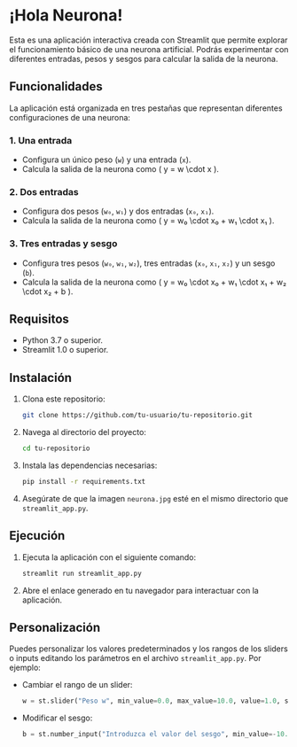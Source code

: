 
# ¡Hola Neurona!

Esta es una aplicación interactiva creada con Streamlit que permite explorar el funcionamiento básico de una neurona artificial. Podrás experimentar con diferentes entradas, pesos y sesgos para calcular la salida de la neurona.

## Funcionalidades

La aplicación está organizada en tres pestañas que representan diferentes configuraciones de una neurona:

### 1. Una entrada
- Configura un único peso (`w`) y una entrada (`x`).
- Calcula la salida de la neurona como \( y = w \cdot x \).

### 2. Dos entradas
- Configura dos pesos (`w₀`, `w₁`) y dos entradas (`x₀`, `x₁`).
- Calcula la salida de la neurona como \( y = w₀ \cdot x₀ + w₁ \cdot x₁ \).

### 3. Tres entradas y sesgo
- Configura tres pesos (`w₀`, `w₁`, `w₂`), tres entradas (`x₀`, `x₁`, `x₂`) y un sesgo (`b`).
- Calcula la salida de la neurona como \( y = w₀ \cdot x₀ + w₁ \cdot x₁ + w₂ \cdot x₂ + b \).

## Requisitos

- Python 3.7 o superior.
- Streamlit 1.0 o superior.

## Instalación

1. Clona este repositorio:
   ```bash
   git clone https://github.com/tu-usuario/tu-repositorio.git
   ```
2. Navega al directorio del proyecto:
   ```bash
   cd tu-repositorio
   ```
3. Instala las dependencias necesarias:
   ```bash
   pip install -r requirements.txt
   ```
4. Asegúrate de que la imagen `neurona.jpg` esté en el mismo directorio que `streamlit_app.py`.

## Ejecución

1. Ejecuta la aplicación con el siguiente comando:
   ```bash
   streamlit run streamlit_app.py
   ```
2. Abre el enlace generado en tu navegador para interactuar con la aplicación.

## Personalización

Puedes personalizar los valores predeterminados y los rangos de los sliders o inputs editando los parámetros en el archivo `streamlit_app.py`. Por ejemplo:

- Cambiar el rango de un slider:
  ```python
  w = st.slider("Peso w", min_value=0.0, max_value=10.0, value=1.0, step=0.1)
  ```

- Modificar el sesgo:
  ```python
  b = st.number_input("Introduzca el valor del sesgo", min_value=-10.0, max_value=10.0, step=0.1, value=0.0)
  ```
